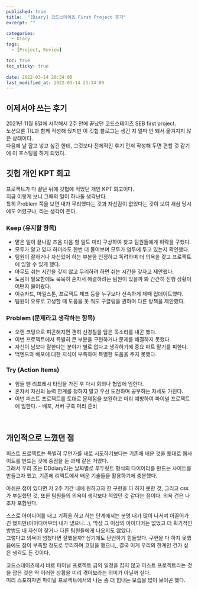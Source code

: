 ```yaml
---
published: true
title:  "[Diary] 코드스테이츠 First Project 후기"
excerpt: ""

categories:
  - Diary
tags:
  - [Project, Review]

toc: true
toc_sticky: true
 
date: 2022-03-14 20:34:00
last_modified_at: 2022-03-14 23:34:00
---
```


## 이제서야 쓰는 후기  
2021년 11월 8일에 시작해서 2주 안에 끝났던 코드스테이츠 SEB first project.  
노션으론 TIL과 함께 작성해 뒀지만 이 깃헙 블로그는 생긴 지 얼마 안 돼서 옮겨지지 않은 상태이다.  
다음에 날 잡고 넣고 싶긴 한데, 그것보다 전체적인 후기 먼저 작성해 두면 편할 것 같기에 이 포스팅을 하게 되었다.  

## 깃헙 개인 KPT 회고
프로젝트가 다 끝난 뒤에 깃헙에 적었던 개인 KPT 회고이다.  
지금 이렇게 보니 그때의 일이 하나둘 생각난다.  
특히 Problem 쪽을 보면 내가 무리했다는 것과 자신감이 없었다는 것이 보여 새삼 당시에도 어렸구나, 라는 생각이 든다.  

### Keep (유지할 항목)  
* 맡은 일이 끝나갈 즈음 다음 할 일도 미리 구상하여 찾고 팀원들에게 허락을 구했다.  
* 모두가 알고 있다 하더라도 한번 더 물어보며 모두가 염두에 두고 있는지 확인했다.  
* 팀원이 잘하거나 자신있어 하는 부분을 인정하고 독려하며 더 의욕을 갖고 프로젝트에 임할 수 있게 했다.  
* 아무도 쉬는 시간을 갖지 않고 무리하려 하면 쉬는 시간을 갖자고 제안했다.  
* 도움이 필요함에도 묵묵히 혼자서 해결하려는 팀원이 있을까 봐 간간히 진행 상황이 어떤지 물어봤다.  
* 이슈카드, 마일스톤, 프로젝트 체크 등을 누구보다 신속하게 제때 업데이트했다.  
* 팀원이 오류로 고생할 때 도움을 못 줘도 구글링을 권하며 다른 방책을 제안했다.  

### Problem (문제라고 생각하는 항목)  
* 오랜 코딩으로 피곤해지면 괜히 신경질을 담은 목소리를 내곤 했다.  
* 이번 프로젝트에서 특별히 큰 부분을 구현하거나 문제를 해결하지 못했다.  
* 자신이 남보다 잘한다는 분야가 별로 없다고 생각하기에 중요 파트 맡기를 피한다.  
* 백엔드와 배포에 대한 지식이 부족하여 특별한 도움을 주지 못했다.  

### Try (Action Items)
* 힘들 땐 리프레시 타임을 가진 후 다시 회의나 협업에 임한다.  
* 혼자서 자신의 능력 한계를 정하지 말고 우선 도전하며 공부하는 자세도 가진다.  
* 이번 퍼스트 프로젝트를 토대로 문제점을 보완하고 미리 예방하여 파이널 프로젝트에 임한다. - 배포, 서버 구축 미리 준비  
<br>

## 개인적으로 느꼈던 점  
퍼스트 프로젝트는 특별히 무언가를 새로 시도하기보다는 기존에 배운 것을 토대로 웹사이트를 만드는 것에 중점을 둔 과제 같은 거였다.  
그래서 우리 조는 DDdiary라는 날짜별로 투두릿트 형식의 다이어리를 만드는 사이트를 만들고자 했고, 기존에 리액트에서 배운 기술들을 활용하기에 충분했다.  

아쉬운 점이 있다면 저 2주 기간 내에 원하고자 한 구현을 다 하지 못한 것, 그리고 css가 부실했던 것, 또한 팀원들의 의욕이 생각보다 적었던 것 같다는 점이다. 의욕 건은 나조차 포함된다.  

스스로 아이디어를 내고 기획을 하고 하는 단계에서는 분명 내가 많이 나서며 이끌어가긴 했지만(아이디어부터 내가 냈으니...), 막상 그 이상의 아이디어는 없었고 더 획기적인 방법도 내 자신이 찾거나 다른 팀원들에게 나오지도 않았다.  
그렇다고 의욕이 넘쳤다면 잘했을까? 싶기에도 단언하기 힘들었다. 구현을 다 하지 못했음에도 잠이 부족할 정도로 무리하며 코딩을 했으니,, 결국 이게 우리의 한계인 건가 싶은 생각도 든 것이다.  

코드스테이츠에서 바로 파이널 프로젝트 급의 일정을 잡지 않고 퍼스트 프로젝트라는 것을 잡은 것은 딱 이러한 상황을 미리 겪어보라는 의미가 아닐까 싶다.  
미리 스포하자면 파이널 프로젝트에서의 나는 좀 더 힘내는 모습을 많이 보이곤 했다.  

<br/>
<br/>
